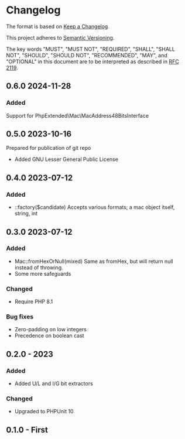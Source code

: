 # Changelog

The format is based on [Keep a Changelog](https://keepachangelog.com/en/1.0.0/).

This project adheres to [Semantic Versioning](https://semver.org/spec/v2.0.0.html).

The key words "MUST", "MUST NOT", "REQUIRED", "SHALL", "SHALL NOT", "SHOULD",
"SHOULD NOT", "RECOMMENDED",  "MAY", and "OPTIONAL" in this document are to be
interpreted as described in [RFC 2119](https://tools.ietf.org/html/rfc2119).

## 0.6.0 2024-11-28
### Added
Support for PhpExtended\Mac\MacAddress48BitsInterface

## 0.5.0 2023-10-16
Prepared for publication of git repo
 - Added GNU Lesser General Public License

## 0.4.0 2023-07-12
### Added
 - ::factory($candidate) Accepts various formats; a mac object itself, string, int

## 0.3.0 2023-07-12
### Added
 - Mac::fromHexOrNull(mixed) Same as fromHex, but will return null instead of throwing.
 - Some more safeguards
 ### Changed
 - Require PHP 8.1

### Bug fixes
 - Zero-padding on low integers
 - Precedence on boolean cast

## 0.2.0 - 2023
### Added
 - Added U/L and I/G bit extractors

### Changed
 - Upgraded to PHPUnit 10

## 0.1.0 - First
